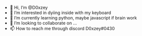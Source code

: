 - 👋 Hi, I’m @D0xzey
- 👀 I’m interested in dyiing inside with my keyboard
- 🌱 I’m currently learning python, maybe javascript if brain work
- 💞️ I’m looking to collaborate on ...
- 📫 How to reach me through discord D0xzey#0430

<!---
D0xzey/D0xzey is a ✨ special ✨ repository because its `README.md` (this file) appears on your GitHub profile.
You can click the Preview link to take a look at your changes.
--->
